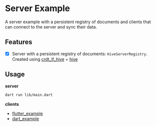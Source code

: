 # Server Example

A server example with a persistent registry of documents and clients that can connect to the server and sync their data.

## Features

- [x] Server with a persistent registry of documents: `HiveServerRegistry`. Created using [crdt_lf_hive](https://pub.dev/packages/crdt_lf_hive) + [hive](https://pub.dev/packages/hive)

## Usage

**server**

```sh
dart run lib/main.dart
```

**clients**

- [flutter_example](https://github.com/MattiaPispisa/crdt/tree/main/packages/crdt_socket_sync/example/flutter_example)
- [dart_example](https://github.com/MattiaPispisa/crdt/tree/main/packages/crdt_socket_sync/example/main_client.dart)